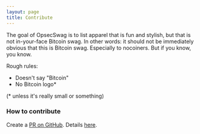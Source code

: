 ```yaml
---
layout: page
title: Contribute
---
```


The goal of OpsecSwag is to list apparel that is fun and stylish, but that is
not in-your-face Bitcoin swag. In other words: it should not be immediately
obvious that this is Bitcoin swag. Especially to nocoiners. But if you know, you
know.

Rough rules:
* Doesn't say "Bitcoin"
* No Bitcoin logo*

(* unless it's really small or something)

### How to contribute

Create a [PR on GitHub](https://github.com/opsecswag/opsecswag.github.io).
Details [here](https://github.com/opsecswag/opsecswag.github.io/blob/master/CONTRIBUTING.md).
